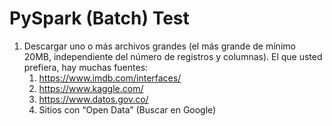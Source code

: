 # PySpark (Batch) Test
1. Descargar uno o más archivos grandes (el más grande de mínimo 20MB, independiente del número de registros y columnas). El que usted prefiera, hay muchas fuentes:
    1. https://www.imdb.com/interfaces/
    2. https://www.kaggle.com/ 
    3. https://www.datos.gov.co/ 
    4. Sitios con “Open Data” (Buscar en Google)
    

